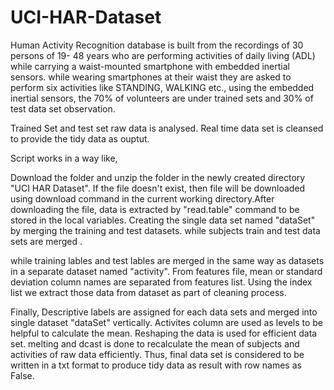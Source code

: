 # UCI-HAR-Dataset



Human Activity Recognition database is built from the recordings of 30 persons of 19- 48 years who are performing activities of daily living (ADL) while carrying a waist-mounted smartphone with embedded inertial sensors. while wearing smartphones at their waist they are asked to perform six activities like STANDING, WALKING etc., using the embedded inertial sensors, the 70% of volunteers are under trained sets and 30% of test data set observation.

Trained Set and test set raw data is analysed. Real time data set is cleansed to provide the tidy data as ouptut. 

Script works in a way like,

Download the folder and unzip the folder in the newly created directory "UCI HAR Dataset". If the file doesn't exist, then file will be downloaded using download command in the current working directory.After downloading the file, data is extracted by "read.table" command to be stored in the local variables. Creating the single data set named "dataSet" by merging the training and test datasets. while subjects train and test data sets are merged  . 

while training lables and test lables are merged in the same way as datasets in a separate dataset named "activity". 
From features file, mean or standard deviation column names are separated from features list. Using the index list we extract those data from dataset as part of cleaning process.

Finally, Descriptive labels are assigned for each data sets and merged into single dataset "dataSet" vertically. Activites column are used as levels to be helpful to calculate the mean. Reshaping the data is used for efficient data set. melting and dcast is done to recalculate the mean of subjects and activities of raw data efficiently. Thus, final data set is considered to be written in a txt format to produce tidy data as result with row names as False.

